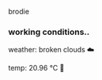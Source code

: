 brodie

<!--weather_start-->
### working conditions..

weather: broken clouds ☁️

temp: 20.96 °C 🥶

<!--weather_end-->
